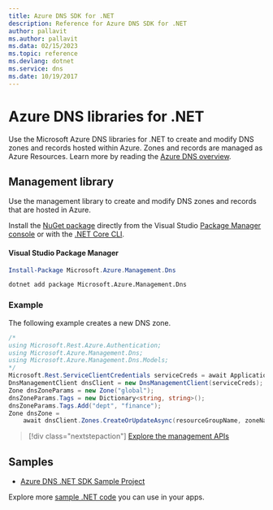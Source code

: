 ```yaml
---
title: Azure DNS SDK for .NET
description: Reference for Azure DNS SDK for .NET
author: pallavit
ms.author: pallavit
ms.data: 02/15/2023
ms.topic: reference
ms.devlang: dotnet
ms.service: dns
ms.date: 10/19/2017
---
```

# Azure DNS libraries for .NET

Use the Microsoft Azure DNS libraries for .NET to create and modify DNS zones and records hosted within Azure. Zones and records are managed as Azure Resources. Learn more by reading the [Azure DNS overview](/azure/dns/dns-overview).

## Management library

Use the management library to create and modify DNS zones and records that are hosted in Azure.

Install the [NuGet package](https://www.nuget.org/packages/Microsoft.Azure.Management.Dns) directly from the Visual Studio [Package Manager console][PackageManager] or with the [.NET Core CLI][DotNetCLI].

#### Visual Studio Package Manager

```powershell
Install-Package Microsoft.Azure.Management.Dns
```

```dotnetcli
dotnet add package Microsoft.Azure.Management.Dns
```

### Example

The following example creates a new DNS zone.

```csharp
/*
using Microsoft.Rest.Azure.Authentication;
using Microsoft.Azure.Management.Dns;
using Microsoft.Azure.Management.Dns.Models;
*/
Microsoft.Rest.ServiceClientCredentials serviceCreds = await ApplicationTokenProvider.LoginSilentAsync(tenantId, clientId, secret);
DnsManagementClient dnsClient = new DnsManagementClient(serviceCreds);            
Zone dnsZoneParams = new Zone("global");
dnsZoneParams.Tags = new Dictionary<string, string>();
dnsZoneParams.Tags.Add("dept", "finance");
Zone dnsZone =
    await dnsClient.Zones.CreateOrUpdateAsync(resourceGroupName, zoneName, dnsZoneParams, null, "*");
```

> [!div class="nextstepaction"]
> [Explore the management APIs](/dotnet/api/overview/azure/dns/management)

## Samples

* [Azure DNS .NET SDK Sample Project](https://www.microsoft.com/download/details.aspx?id=47268)

Explore more [sample .NET code](https://azure.microsoft.com/resources/samples/?platform=dotnet) you can use in your apps.

[PackageManager]: https://docs.microsoft.com/nuget/tools/package-manager-console
[DotNetCLI]: https://docs.microsoft.com/dotnet/core/tools/dotnet-add-package